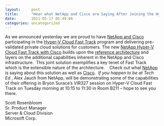 ```yaml
---
layout:     post
title:      "Hear what NetApp and Cisco are Saying After Joining the Hyper-V Fast Track Program"
date:       2011-05-17 05:49:06
categories: uncategorized
---
```

As we announced yesterday we are proud to have [NetApp and Cisco](http://blogs.technet.com/b/virtualization/archive/2011/05/16/new-hyper-v-cloud-fast-track-partners-double-down-on-private-cloud-vision.aspx) participating in the [Hyper-V Cloud Fast Track](http://www.microsoft.com/virtualization/en/us/hyperv-cloud-fasttrack.aspx) program and delivering pre-validated private cloud solutions for customers. The new [NetApp Hyper-V Cloud Fast Track with Cisco](https://www.netapp.com/microsoftcloud) builds upon the [reference architecture](http://download.microsoft.com/download/B/7/9/B7931A5A-18F6-41EA-B603-975EF281587F/Hyper-V_Cloud_Fast_Track_White_Paper.pdf) and layers on the additional capabilities inherent in the NetApp and Cisco infrastructure.  This joint solution exemplifies a key tenet of Fast Track which is the extensible nature of the architecture.    Check out what [NetApp](http://blogs.netapp.com/msenviro/2011/05/netapp-hyperv-cloud-fast-track-with-cisco.html) is saying about this solution as well as [Cisco](http://blogs.cisco.com/category/datacenter/).  _If you happen to be at Tech Ed_ , Alex Jauch from NetApp, will be demonstrating some of the capabilities of their offering in Bryon Surace’s VIR327 session on Hyper-V Cloud Fast Track on Tuesday morning at 10:15 to 11:30 in Room B211 – hope to see you there.    

Scott Rosenbloom  
Sr. Product Manager  
Server & Cloud Division  
Microsoft Corp.
